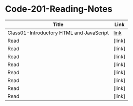 # Code-201-Reading-Notes
| Title   |      Link     |
|---------|-------------  |
| Class01-Introductory HTML and JavaScript  |[link](https:https://ahmadyounis97.github.io/Code-201-Reading-Notes/)| 
| Read    |[link]|
| Read    |[link]|
| Read    |[link]|
| Read    |[link]|
| Read    |[link]|
| Read    |[link]|
| Read    |[link]|
| Read    |[link]|